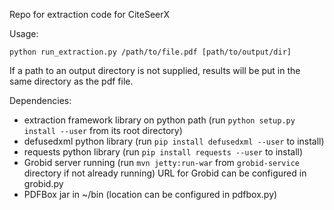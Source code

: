 Repo for extraction code for CiteSeerX

Usage:

    python run_extraction.py /path/to/file.pdf [path/to/output/dir]

If a path to an output directory is not supplied, results will be put in the same directory
as the pdf file.

Dependencies:
   * extraction framework library on python path (run `python setup.py install --user` from its root directory)
   * defusedxml python library (run `pip install defusedxml --user` to install)
   * requests python library (run `pip install requests --user` to install)
   * Grobid server running (run `mvn jetty:run-war` from `grobid-service` directory if not already running)
     URL for Grobid can be configured in grobid.py
   * PDFBox jar in ~/bin (location can be configured in pdfbox.py)
